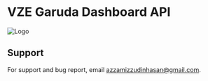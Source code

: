
# VZE Garuda Dashboard  API


![Logo](https://cdn-assetd.kompas.id/p5yBSary6E_wv9mZy7-uxq9GSq0=/1024x238/https%3A%2F%2Fkompaspedia.kompas.id%2Fwp-content%2Fuploads%2F2021%2F02%2FLogo-Garuda-Indonesia-1.png)


## Support

For support and bug report, email azzamizzudinhasan@gmail.com.

